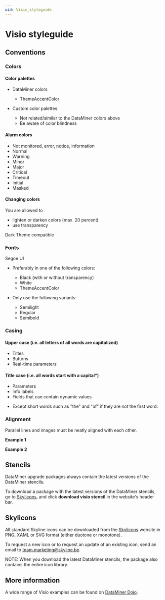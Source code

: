 ```yaml
---
uid: Visio_styleguide
---
```


# Visio styleguide

## Conventions

### Colors

#### Color palettes​

- DataMiner colors​

    - ThemeAccentColor​

- Custom​ color palettes

    - Not related/similar to the DataMiner colors above​
    - Be aware of color blindness​

#### Alarm colors​

- Not monitored, error, notice, information​
- Normal​
- Warning​
- Minor​
- Major​
- Critical​
- Timeout​
- Initial​
- Masked​

#### Changing colors

You are allowed to

- lighten or darken colors (max. 20 percent)​
- use transparency​

Dark Theme compatible​

### Fonts

Segoe UI​

- Preferably in one of the following colors:

    - Black (with or without transparency)​
    - White​
    - ThemeAccentColor​

- Only use the following variants:

    - Semilight
    - Regular
    - Semibold

### Casing

#### Upper case​ (i.e. all letters of all words are capitalized​)

- Titles​
- Buttons​
- Real-time parameters​

#### Title case​ (i.e. all words start with a capital*)

- Parameters​
- Info labels​
- Fields that can contain dynamic values​

* Except short words such as "the" and "of" if they are not the first word.

### Alignment

Parallel lines and images must be neatly aligned with each other.

**Example 1**

**Example 2**

## Stencils

DataMiner upgrade packages always contain the latest versions of the DataMiner stencils.

To download a package with the latest versions of the DataMiner stencils, go to [Skylicons](https://skyline.be/skylicons/), and click **download visio stencil** in the website's header bar.

## Skylicons

All standard Skyline icons can be downloaded from the [Skylicons](https://skyline.be/skylicons/) website in PNG, XAML or SVG format (either duotone or monotone).

To request a new icon or to request an update of an existing icon, send an email to team.marketing@skyline.be.

NOTE: When you download the latest DataMiner stencils, the package also contains the entire icon library. 

## More information

A wide range of Visio examples can be found on [DataMiner Dojo](https://community.dataminer.services/use-cases/).

